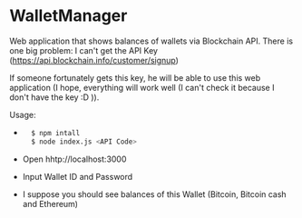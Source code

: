 # WalletManager

Web application that shows balances of wallets via Blockchain API.
There is one big problem: I can't get the API Key (https://api.blockchain.info/customer/signup)

If someone fortunately gets this key, he will be able to use this web application (I hope, everything will work well (I can't check it because I don't have the key :D )).

Usage:

- ```sh
    $ npm intall
    $ node index.js <API Code>
    ```

- Open hhtp://localhost:3000
- Input Wallet ID and Password 
- I suppose you should see balances of this Wallet (Bitcoin, Bitcoin cash and Ethereum)
